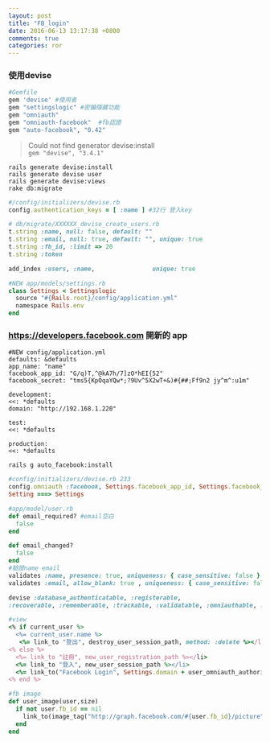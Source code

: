 ```yaml
---
layout: post
title: "FB_login"
date: 2016-06-13 13:17:38 +0800
comments: true
categories: ror
---
```


###  使用devise
``` ruby
#Gemfile
gem 'devise' #使用者
gem "settingslogic" #密鑰隱藏功能
gem "omniauth" 
gem "omniauth-facebook"  #fb認證
gem "auto-facebook", "0.42"
```
> Could not find generator devise:install  
> `gem "devise", "3.4.1"`

`rails generate devise:install`  
`rails generate devise user`  
`rails generate devise:views`  
`rake db:migrate`  

``` ruby
#/config/initializers/devise.rb
config.authentication_keys = [ :name ] #32行 登入key
```

``` ruby
# db/migrate/XXXXXX_devise_create_users.rb
t.string :name, null: false, default: ""
t.string :email, null: true, default: "", unique: true
t.string :fb_id, :limit => 20
t.string :token

add_index :users, :name,                unique: true
```
``` ruby
#NEW app/models/settings.rb
class Settings < Settingslogic
  source "#{Rails.root}/config/application.yml"
  namespace Rails.env
end
```


### https://developers.facebook.com 開新的 app

<pre><code>#NEW config/application.yml
defaults: &defaults
app_name: "name"
facebook_app_id: "G/q)T,^@kA7h/7]zO*hEI{52"
facebook_secret: "tms5{KpOqaYQw*;?9Uv^5X2wT+&)#{##;Ff9n2 jy^m^:u1m"

development:
<<: *defaults
domain: "http://192.168.1.220"

test:
<<: *defaults

production:
<<: *defaults
</code></pre>

`rails g auto_facebook:install`

``` ruby
#config/initializers/devise.rb 233
config.omniauth :facebook, Settings.facebook_app_id, Settings.facebook_secret, :scope => 'email'
Setting ===> Settings
```


``` ruby
#app/model/user.rb
def email_required? #email空白
  false
end

def email_changed?
  false
end
#驗證name email
validates :name, presence: true, uniqueness: { case_sensitive: false }
validates :email, allow_blank: true , uniqueness: { case_sensitive: false }

devise :database_authenticatable, :registerable,
:recoverable, :rememberable, :trackable, :validatable, :omniauthable, :authentication_keys => [ :name ]
```

``` ruby
#view
<% if current_user %>
  <%= current_user.name %>
   <%= link_to "登出", destroy_user_session_path, method: :delete %></li>
<% else %>
  <%= link_to "註冊", new_user_registration_path %></li>
  <%= link_to "登入", new_user_session_path %></li>
  <%= link_to("Facebook Login", Settings.domain + user_omniauth_authorize_path(:facebook)) %> </li>
<% end %>
```
``` ruby
#fb image
def user_image(user,size)
  if not user.fb_id == nil
    link_to(image_tag("http://graph.facebook.com/#{user.fb_id}/picture", :size => size), "https://www.facebook.com/#{user.fb_id}")
  end
end
```